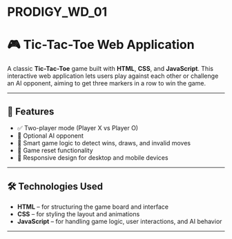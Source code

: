 # PRODIGY_WD_01
# 🎮 Tic-Tac-Toe Web Application

A classic **Tic-Tac-Toe** game built with **HTML**, **CSS**, and **JavaScript**. This interactive web application lets users play against each other or challenge an AI opponent, aiming to get three markers in a row to win the game.

---

## 🧩 Features

- ✅ Two-player mode (Player X vs Player O)
- 🤖 Optional AI opponent
- 🧠 Smart game logic to detect wins, draws, and invalid moves
- 🔄 Game reset functionality
- 📱 Responsive design for desktop and mobile devices

---

## 🛠️ Technologies Used

- **HTML** – for structuring the game board and interface
- **CSS** – for styling the layout and animations
- **JavaScript** – for handling game logic, user interactions, and AI behavior

---



